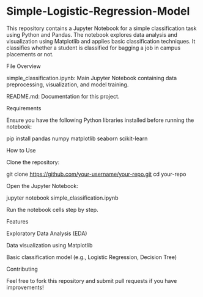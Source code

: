 # Simple-Logistic-Regression-Model
This repository contains a Jupyter Notebook for a simple classification task using Python and Pandas. The notebook explores data analysis and visualization using Matplotlib and applies basic classification techniques. It classifies whether a student is classified for bagging a job in campus placements or not. 

File Overview

simple_classification.ipynb: Main Jupyter Notebook containing data preprocessing, visualization, and model training.

README.md: Documentation for this project.

Requirements

Ensure you have the following Python libraries installed before running the notebook:

pip install pandas numpy matplotlib seaborn scikit-learn

How to Use

Clone the repository:

git clone https://github.com/your-username/your-repo.git
cd your-repo

Open the Jupyter Notebook:

jupyter notebook simple_classification.ipynb

Run the notebook cells step by step.

Features

Exploratory Data Analysis (EDA)

Data visualization using Matplotlib

Basic classification model (e.g., Logistic Regression, Decision Tree)

Contributing

Feel free to fork this repository and submit pull requests if you have improvements!
